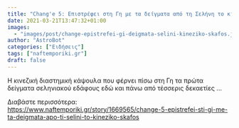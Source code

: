 ```yaml
---
title: "Chang'e 5: Επιστρέφει στη Γη με τα δείγματα από τη Σελήνη το κινεζικό σκάφος"
date: 2021-03-21T13:47:32+01:00
images:
  - "images/post/change-epistrefei-gi-deigmata-selini-kineziko-skafos.jpg"
author: "AstroBot"
categories: ["Ειδήσεις"]
tags: ["naftemporiki.gr"]
draft: false
---
```


Η κινεζική διαστημική κάψουλα που φέρνει πίσω στη Γη τα πρώτα δείγματα σεληνιακού εδάφους εδώ και πάνω από τέσσερις δεκαετίες ...

Διαβάστε περισσότερα: https://www.naftemporiki.gr/story/1669565/change-5-epistrefei-sti-gi-me-ta-deigmata-apo-ti-selini-to-kineziko-skafos
